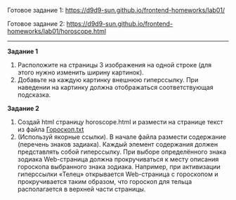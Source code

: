 Готовое задание 1: https://d9d9-sun.github.io/frontend-homeworks/lab01/

Готовое задание 2: https://d9d9-sun.github.io/frontend-homeworks/lab01/horoscope.html

---

**Задание 1**

1. Расположите на страницы 3 изображения на одной строке (для этого нужно изменить ширину картинок).
2. Добавьте на каждую картинку внешнюю гиперссылку. При наведении на картинку должна отображаться соответствующая подсказка.

**Задание 2**

1. Создай html страницу horoscope.html и размести на странице текст из файла [Гороскоп.txt](https://drive.google.com/file/d/1hllG3-p8jumGQ8FSRfUFCnUVwiCFpkWE/view)
2. (Используй  якорные  ссылки).  В  начале  файла  размести 
содержание (перечень знаков задиака). Каждый элемент содержания должен 
представлять собой гиперссылку. При выборе определённого знака зодиака 
Web-страница  должна  прокручиваться  к  месту  описания  гороскопа 
выбранного знака зодиака. Например, при активизации гиперссылки «Телец» 
открывается Web-страница с гороскопом и прокручивается таким образом, что 
гороскоп для тельца располагается в верхней части страницы.